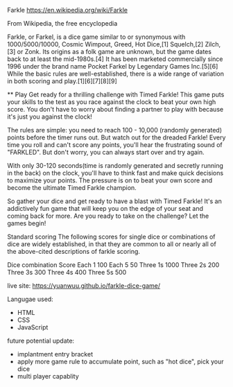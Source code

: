 Farkle
https://en.wikipedia.org/wiki/Farkle

From Wikipedia, the free encyclopedia

Farkle, or Farkel, is a dice game similar to or synonymous with 1000/5000/10000, Cosmic Wimpout, Greed, Hot Dice,[1] Squelch,[2] Zilch,[3] or Zonk. Its origins as a folk game are unknown, but the game dates back to at least the mid-1980s.[4] It has been marketed commercially since 1996 under the brand name Pocket Farkel by Legendary Games Inc.[5][6] While the basic rules are well-established, there is a wide range of variation in both scoring and play.[1][6][7][8][9]



** Play
Get ready for a thrilling challenge with Timed Farkle! This game puts your skills to the test as you race against the clock to beat your own high score. You don't have to worry about finding a partner to play with because it's just you against the clock!

The rules are simple: you need to reach 100 - 10,000 (randomly generated) points before the timer runs out. But watch out for the dreaded Farkle! Every time you roll and can't score any points, you'll hear the frustrating sound of "FARKLED". But don't worry, you can always start over and try again.

With only 30-120 seconds(time is randomly generated and secretly running in the back) on the clock, you'll have to think fast and make quick decisions to maximize your points. The pressure is on to beat your own score and become the ultimate Timed Farkle champion.

So gather your dice and get ready to have a blast with Timed Farkle! It's an addictively fun game that will keep you on the edge of your seat and coming back for more. Are you ready to take on the challenge? Let the games begin!

Standard scoring
The following scores for single dice or combinations of dice are widely established, in that they are common to all or nearly all of the above-cited descriptions of farkle scoring.

Dice combination	Score
Each 1          	100
Each 5          	50
Three 1s        	1000
Three 2s        	200
Three 3s	        300
Three 4s	        400
Three 5s	        500

live site: https://yuanwuu.github.io/farkle-dice-game/

Langugae used: 
- HTML
- CSS
- JavaScript


future potential update: 
- implantment entry bracket
- apply more game rule to accumulate point, such as "hot dice", pick your dice 
- multi player capablity
